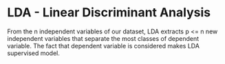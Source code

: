 # LDA - Linear Discriminant Analysis

From the n independent variables of our dataset, LDA extracts p <= n new independent variables that separate the most classes of dependent variable. The fact that dependent variable is considered makes LDA supervised model.
